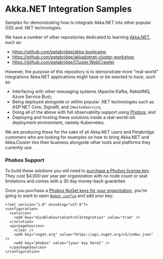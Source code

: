 # Akka.NET Integration Samples
Samples for demonstrating how to integrate Akka.NET into other popular OSS and .NET technologies.

We have a number of other repositories dedicated to learning [Akka.NET](https://getakka.net/), such as:

* https://github.com/petabridge/akka-bootcamp
* https://github.com/petabridge/akkadotnet-cluster-workshop
* https://github.com/petabridge/Cluster.WebCrawler

However, the purpose of this repository is to demonstrate more "real-world" integrations Akka.NET applications might have or be exected to have, such as:

* Interfacing with other messaging systems (Apache Kafka, RabbitMQ, Azure Service Bus);
* Being deployed alongside or within popular .NET technologies such as ASP.NET Core, SignalR, and `IHostedService`; 
* Doing all of the above with full observability support using [Phobos](https://phobos.petabridge.com/); and
* Deploying and hosting these solutions inside a real-world-ish deployment environment, namely Kubernetes.

We are producing these for the sake of all Akka.NET users and Petabridge customers who are looking for examples on how to bring Akka.NET and Akka.Cluster into their business alongside other tools and platforms they currently use.

### Phobos Support
To build these solutions you will need to [purchase a Phobos license key](https://phobos.petabridge.com/articles/setup/request.html). They cost $4,000 per year per organization with no node count or seat limitations and comes with a 30 day money-back guarantee.

Once you purchase a [Phobos NuGet keys for your organization](https://phobos.petabridge.com/articles/setup/index.html), you're going to want to open [`NuGet.config`](NuGet.config) and add your key:

```
<?xml version="1.0" encoding="utf-8"?>
<configuration>
  <solution>
    <add key="disableSourceControlIntegration" value="true" />
  </solution>
  <packageSources>
    <clear />
    <add key="nuget.org" value="https://api.nuget.org/v3/index.json" />
    <add key="phobos" value="{your key here}" />
  </packageSources>
</configuration>
```
